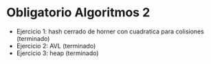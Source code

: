 # Obligatorio Algoritmos 2

- Ejercicio 1: hash cerrado de horner con cuadratica para colisiones (terminado)
- Ejercicio 2: AVL (terminado)
- Ejercicio 3: heap (terminado)
